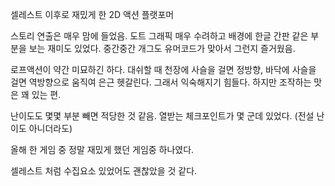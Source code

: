
셀레스트 이후로 재밌게 한 2D 액션 플랫포머

스토리 연출은 매우 맘에 들었음. 도트 그래픽 매우 수려하고 배경에 한글 간판 같은 부분을 보는 재미도 있었다. 중간중간 개그도 유머코드가 맞아서 그런지 즐거웠음.

로프액션이 약간 미묘하긴 하다. 대쉬할 때 천장에 사슬을 걸면 정방향, 바닥에 사슬을 걸면 역방향으로 움직여 은근 헷갈린다. 그래서 익숙해지기 힘들다. 하지만 조작하는 맛은 꽤 있는 편.

난이도도 몇몇 부분 빼면 적당한 것 같음. 열받는 체크포인트가 몇 군데 있었다. (전설 난이도 아니더라도)

올해 한 게임 중 정말 재밌게 했던 게임중 하나였다.


셀레스트 처럼 수집요소 있었어도 괜찮았을 것 같다.